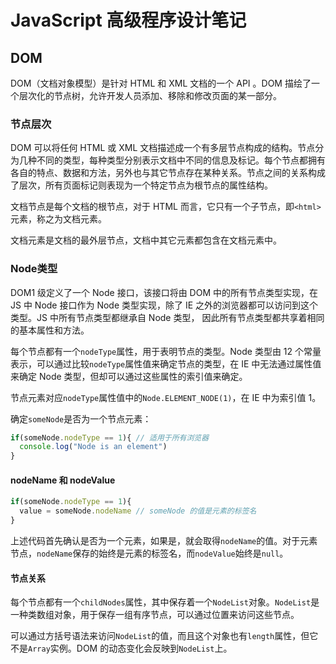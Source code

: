 # JavaScript 高级程序设计笔记

## DOM

DOM（文档对象模型）是针对 HTML 和 XML 文档的一个 API 。DOM 描绘了一个层次化的节点树，允许开发人员添加、移除和修改页面的某一部分。

### 节点层次

DOM 可以将任何 HTML 或 XML 文档描述成一个有多层节点构成的结构。节点分为几种不同的类型，每种类型分别表示文档中不同的信息及标记。每个节点都拥有各自的特点、数据和方法，另外也与其它节点存在某种关系。节点之间的关系构成了层次，所有页面标记则表现为一个特定节点为根节点的属性结构。

文档节点是每个文档的根节点，对于 HTML 而言，它只有一个子节点，即`<html>`元素，称之为文档元素。

文档元素是文档的最外层节点，文档中其它元素都包含在文档元素中。

### Node类型

DOM1 级定义了一个 Node 接口，该接口将由 DOM 中的所有节点类型实现，在 JS 中 Node 接口作为 Node 类型实现，除了 IE 之外的浏览器都可以访问到这个类型。JS 中所有节点类型都继承自 Node 类型， 因此所有节点类型都共享着相同的基本属性和方法。

每个节点都有一个`nodeType`属性，用于表明节点的类型。Node 类型由 12 个常量表示，可以通过比较`nodeType`属性值来确定节点的类型，在 IE 中无法通过属性值来确定 Node 类型，但却可以通过这些属性的索引值来确定。

节点元素对应`nodeType`属性值中的`Node.ELEMENT_NODE(1)`，在 IE 中为索引值 1。

确定`someNode`是否为一个节点元素：

```js
if(someNode.nodeType == 1){ // 适用于所有浏览器
  console.log("Node is an element")
}
```

#### nodeName 和 nodeValue

```js
if(someNode.nodeType == 1){
  value = someNode.nodeName // someNode 的值是元素的标签名
}
```

上述代码首先确认是否为一个元素，如果是，就会取得`nodeName`的值。对于元素节点，`nodeName`保存的始终是元素的标签名，而`nodeValue`始终是`null`。

#### 节点关系

每个节点都有一个`childNodes`属性，其中保存着一个`NodeList`对象。`NodeList`是一种类数组对象，用于保存一组有序节点，可以通过位置来访问这些节点。

可以通过方括号语法来访问`NodeList`的值，而且这个对象也有`length`属性，但它不是`Array`实例。DOM 的动态变化会反映到`NodeList`上。

